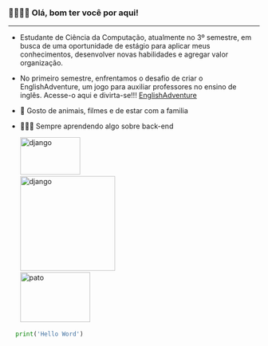 
### 🫱🏼‍🫲🏻 Olá, bom ter você por aqui!

---
- Estudante de Ciência da Computação, atualmente no 3º semestre, em busca de uma oportunidade de estágio para aplicar meus conhecimentos, desenvolver novas habilidades e agregar valor organização.

- No primeiro semestre, enfrentamos o desafio de criar o EnglishAdventure, um jogo para auxiliar professores no ensino de inglês.
Acesse-o aqui e divirta-se!!! [EnglishAdventure](https://github.com/UNIVEM-BCC-BSI/EnglishAdventure)


- 💙 Gosto de animais, filmes e de estar com a familia

- 🧑🏻‍💻 Sempre aprendendo algo sobre back-end

  <div>
  <img src="https://img-c.udemycdn.com/course/750x422/4884438_ce79_2.jpg" title="django" alt="django" width="120" height="75"/>&nbsp;    
  </div>

   <div>
  <img src="https://i.pinimg.com/originals/9c/41/45/9c41454a0a1fb68a93de2d80928652f6.png" title="django" alt="django" width="190" height="190"/>&nbsp;    
  </div> 
  
  <div>
  <img src="https://live.staticflickr.com/8533/8672620550_00fbcd13b4_b.jpg" alt="pato" width="140" height="100"/>&nbsp;    
  </div>

```python
  print('Hello Word')
```
